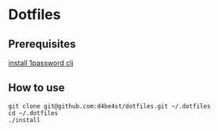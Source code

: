 # Dotfiles

## Prerequisites

[install 1password cli](https://support.1password.com/command-line-getting-started/)

## How to use

    git clone git@github.com:d4be4st/dotfiles.git ~/.dotfiles
    cd ~/.dotfiles
    ./install
